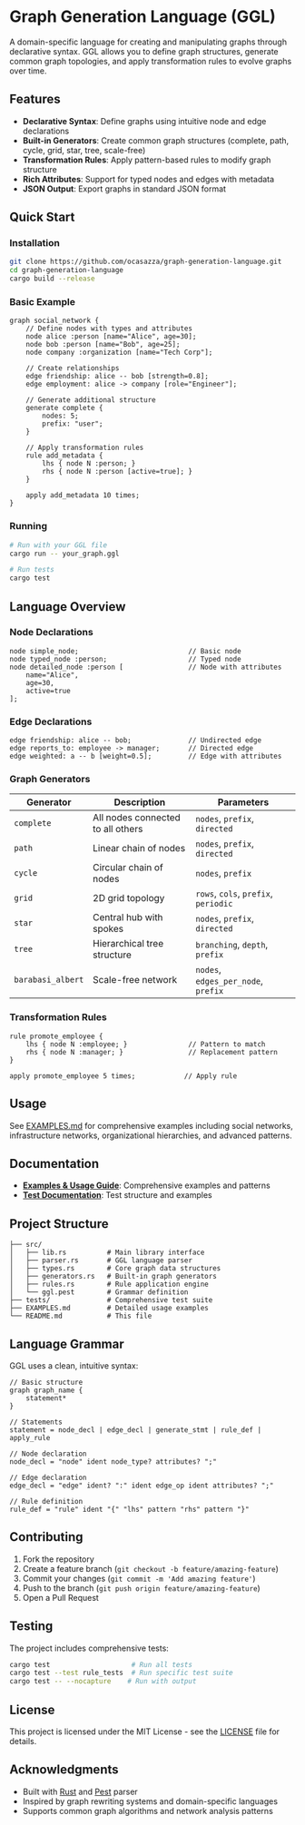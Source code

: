 # Graph Generation Language (GGL)

A domain-specific language for creating and manipulating graphs through declarative syntax. GGL allows you to define graph structures, generate common graph topologies, and apply transformation rules to evolve graphs over time.

## Features

- **Declarative Syntax**: Define graphs using intuitive node and edge declarations
- **Built-in Generators**: Create common graph structures (complete, path, cycle, grid, star, tree, scale-free)
- **Transformation Rules**: Apply pattern-based rules to modify graph structure
- **Rich Attributes**: Support for typed nodes and edges with metadata
- **JSON Output**: Export graphs in standard JSON format

## Quick Start

### Installation

```bash
git clone https://github.com/ocasazza/graph-generation-language.git
cd graph-generation-language
cargo build --release
```

### Basic Example

```ggl
graph social_network {
    // Define nodes with types and attributes
    node alice :person [name="Alice", age=30];
    node bob :person [name="Bob", age=25];
    node company :organization [name="Tech Corp"];

    // Create relationships
    edge friendship: alice -- bob [strength=0.8];
    edge employment: alice -> company [role="Engineer"];

    // Generate additional structure
    generate complete {
        nodes: 5;
        prefix: "user";
    }

    // Apply transformation rules
    rule add_metadata {
        lhs { node N :person; }
        rhs { node N :person [active=true]; }
    }

    apply add_metadata 10 times;
}
```

### Running

```bash
# Run with your GGL file
cargo run -- your_graph.ggl

# Run tests
cargo test
```

## Language Overview

### Node Declarations

```ggl
node simple_node;                           // Basic node
node typed_node :person;                    // Typed node
node detailed_node :person [                // Node with attributes
    name="Alice",
    age=30,
    active=true
];
```

### Edge Declarations

```ggl
edge friendship: alice -- bob;              // Undirected edge
edge reports_to: employee -> manager;       // Directed edge
edge weighted: a -- b [weight=0.5];         // Edge with attributes
```

### Graph Generators

| Generator | Description | Parameters |
|-----------|-------------|------------|
| `complete` | All nodes connected to all others | `nodes`, `prefix`, `directed` |
| `path` | Linear chain of nodes | `nodes`, `prefix`, `directed` |
| `cycle` | Circular chain of nodes | `nodes`, `prefix` |
| `grid` | 2D grid topology | `rows`, `cols`, `prefix`, `periodic` |
| `star` | Central hub with spokes | `nodes`, `prefix`, `directed` |
| `tree` | Hierarchical tree structure | `branching`, `depth`, `prefix` |
| `barabasi_albert` | Scale-free network | `nodes`, `edges_per_node`, `prefix` |

### Transformation Rules

```ggl
rule promote_employee {
    lhs { node N :employee; }               // Pattern to match
    rhs { node N :manager; }                // Replacement pattern
}

apply promote_employee 5 times;            // Apply rule
```

## Usage

See [EXAMPLES.md](EXAMPLES.md) for comprehensive examples including social networks, infrastructure networks, organizational hierarchies, and advanced patterns.

## Documentation

- **[Examples & Usage Guide](EXAMPLES.md)**: Comprehensive examples and patterns
- **[Test Documentation](tests/README.md)**: Test structure and examples

## Project Structure

```
├── src/
│   ├── lib.rs          # Main library interface
│   ├── parser.rs       # GGL language parser
│   ├── types.rs        # Core graph data structures
│   ├── generators.rs   # Built-in graph generators
│   ├── rules.rs        # Rule application engine
│   └── ggl.pest        # Grammar definition
├── tests/              # Comprehensive test suite
├── EXAMPLES.md         # Detailed usage examples
└── README.md           # This file
```

## Language Grammar

GGL uses a clean, intuitive syntax:

```pest
// Basic structure
graph graph_name {
    statement*
}

// Statements
statement = node_decl | edge_decl | generate_stmt | rule_def | apply_rule

// Node declaration
node_decl = "node" ident node_type? attributes? ";"

// Edge declaration
edge_decl = "edge" ident? ":" ident edge_op ident attributes? ";"

// Rule definition
rule_def = "rule" ident "{" "lhs" pattern "rhs" pattern "}"
```

## Contributing

1. Fork the repository
2. Create a feature branch (`git checkout -b feature/amazing-feature`)
3. Commit your changes (`git commit -m 'Add amazing feature'`)
4. Push to the branch (`git push origin feature/amazing-feature`)
5. Open a Pull Request

## Testing

The project includes comprehensive tests:

```bash
cargo test                    # Run all tests
cargo test --test rule_tests  # Run specific test suite
cargo test -- --nocapture    # Run with output
```

## License

This project is licensed under the MIT License - see the [LICENSE](LICENSE) file for details.

## Acknowledgments

- Built with [Rust](https://www.rust-lang.org/) and [Pest](https://pest.rs/) parser
- Inspired by graph rewriting systems and domain-specific languages
- Supports common graph algorithms and network analysis patterns
